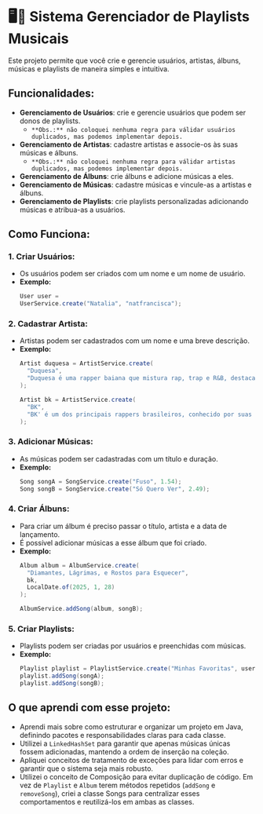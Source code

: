 # 🖥️🎸  Sistema Gerenciador de Playlists Musicais

Este projeto permite que você crie e gerencie usuários, artistas, álbuns, músicas e playlists de maneira simples e intuitiva.

## Funcionalidades:
- **Gerenciamento de Usuários**: crie e gerencie usuários que podem ser donos de playlists.
  - `**Obs.:** não coloquei nenhuma regra para válidar usuários duplicados, mas podemos implementar depois.`
- **Gerenciamento de Artistas**: cadastre artistas e associe-os às suas músicas e álbuns.
  - `**Obs.:** não coloquei nenhuma regra para válidar artistas duplicados, mas podemos implementar depois.`
- **Gerenciamento de Álbuns**: crie álbuns e adicione músicas a eles.
- **Gerenciamento de Músicas**: cadastre músicas e vincule-as a artistas e álbuns.
- **Gerenciamento de Playlists**: crie playlists personalizadas adicionando músicas e atribua-as a usuários.

## Como Funciona:

### 1. Criar Usuários:
- Os usuários podem ser criados com um nome e um nome de usuário.
- **Exemplo:**
  ```java
  User user =
  UserService.create("Natalia", "natfrancisca");
  ```


### 2. Cadastrar Artista:
- Artistas podem ser cadastrados com um nome e uma breve descrição.
- **Exemplo:**
  ```java
  Artist duquesa = ArtistService.create(
    "Duquesa",
    "Duquesa é uma rapper baiana que mistura rap, trap e R&B, destacando-se com os álbuns Taurus e Taurus, Vol. 2."
  );

  Artist bk = ArtistService.create(
    "BK",
    "BK' é um dos principais rappers brasileiros, conhecido por suas letras impactantes sobre racismo, desigualdade e identidade."
  );
  ```

### 3. Adicionar Músicas:
- As músicas podem ser cadastradas com um título e duração.
- **Exemplo:**
  ```java
  Song songA = SongService.create("Fuso", 1.54);
  Song songB = SongService.create("Só Quero Ver", 2.49);
  ```

### 4. Criar Álbuns: 
- Para criar um álbum é preciso passar o título, artista e a data de lançamento.
- É possível adicionar músicas a esse álbum que foi criado.
- **Exemplo:**
  ```java
  Album album = AlbumService.create(
    "Diamantes, Lágrimas, e Rostos para Esquecer",
    bk,
    LocalDate.of(2025, 1, 28)
  );

  AlbumService.addSong(album, songB);
  ```

### 5. Criar Playlists:
- Playlists podem ser criadas por usuários e preenchidas com músicas.
- **Exemplo:**
  ```java
  Playlist playlist = PlaylistService.create("Minhas Favoritas", user);
  playlist.addSong(songA);
  playlist.addSong(songB);
  ```

## O que aprendi com esse projeto:
- Aprendi mais sobre como estruturar e organizar um projeto em Java, definindo pacotes e responsabilidades claras para cada classe.
- Utilizei a `LinkedHashSet` para garantir que apenas músicas únicas fossem adicionadas, mantendo a ordem de inserção na coleção.
- Apliquei conceitos de tratamento de exceções para lidar com erros e garantir que o sistema seja mais robusto.
- Utilizei o conceito de Composição para evitar duplicação de código. Em vez de `Playlist` e `Album` terem métodos repetidos (`addSong` e `removeSong`), criei a classe Songs para centralizar esses comportamentos e reutilizá-los em ambas as classes.

  
